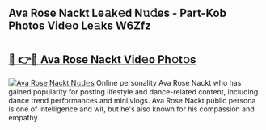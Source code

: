 ## Ava Rose Nackt Le𝚊k𝚎d N𝚞𝚍es - Part-Kob Photos Vid𝚎o Le𝚊ks W6Zfz

# <h2><a href="http://fb6rgiw.evod.top/?m=Ava+Rose+Nackt">🔗 👉🔴 Ava Rose Nackt Vid𝚎o Ph𝚘t𝚘s</a></h2>

[![Ava Rose Nackt N𝚞d𝚎s](https://i.imgur.com/8V9OHl7.gif)](http://fb6rgiw.evod.top/?m=Ava+Rose+Nackt)
Online personality Ava Rose Nackt who has gained popularity for posting lifestyle and dance-related content, including dance trend performances and mini vlogs. Ava Rose Nackt public persona is one of intelligence and wit, but he's also known for his compassion and empathy. 

